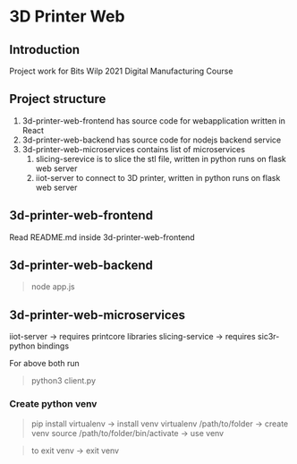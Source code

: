  # **3D Printer Web**
 
 ## **Introduction**
 
 Project work for Bits Wilp 2021 Digital Manufacturing Course
 
 ## **Project structure**
 
 1. 3d-printer-web-frontend has source code for webapplication written in React
 2. 3d-printer-web-backend has source code for nodejs backend service
 3. 3d-printer-web-microservices contains list of microservices
    1. slicing-serevice is to slice the stl file, written in python runs on flask web server
    2. iiot-server to connect to 3D printer, written in python runs on flask web server

## **3d-printer-web-frontend**

Read README.md inside 3d-printer-web-frontend

## **3d-printer-web-backend**

> node app.js

## **3d-printer-web-microservices**

iiot-server -> requires printcore libraries
slicing-service -> requires sic3r-python bindings

For above both run
> python3 client.py

### **Create python venv**
> pip install virtualenv -> install venv
> virtualenv /path/to/folder -> create venv
> source /path/to/folder/bin/activate -> use venv

> to exit venv -> exit venv
